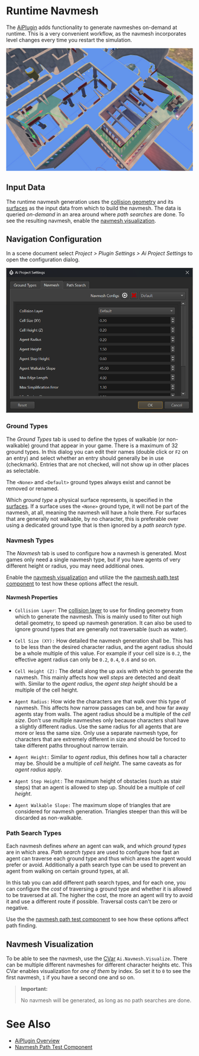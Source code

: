 # Runtime Navmesh

The [AiPlugin](ai-plugin-overview.md) adds functionality to generate navmeshes on-demand at runtime. This is a very convenient workflow, as the navmesh incorporates level changes every time you restart the simulation.

![Navmesh](media/ai-navmesh.jpg)

## Input Data

The runtime navmesh generation uses the [collision geometry](../../physics/jolt/collision-shapes/jolt-collision-meshes.md) and its [surfaces](../../materials/surfaces.md) as the input data from which to build the navmesh. The data is queried *on-demand* in an area around where *path searches* are done. To see the resulting navmesh, enable the [navmesh visualization](#navmesh-visualization).

## Navigation Configuration

In a scene document select *Project > Plugin Settings > Ai Project Settings* to open the configuration dialog.

![Navmesh config](media/navmesh-config.png)

### Ground Types

The *Ground Types* tab is used to define the types of walkable (or non-walkable) ground that appear in your game. There is a maximum of 32 ground types. In this dialog you can edit their names (double click or `F2` on an entry) and select whether an entry should generally be in use (checkmark).
Entries that are not checked, will not show up in other places as selectable.

The `<None>` and `<Default>` ground types always exist and cannot be removed or renamed.

Which *ground type* a physical surface represents, is specified in the [surfaces](../../materials/surfaces.md#ai-properties). If a surface uses the `<None>` ground type, it will not be part of the navmesh, at all, meaning the navmesh will have a hole there. For surfaces that are generally not walkable, by no character, this is preferable over using a dedicated ground type that is then ignored by a *path search type*.

### Navmesh Types

The *Navmesh* tab is used to configure how a navmesh is generated. Most games only need a single navmesh type, but if you have agents of very different height or radius, you may need additional ones.

Enable the [navmesh visualization](#navmesh-visualization) and utilize the the [navmesh path test component](navmesh-path-test-component.md) to test how these options affect the result.

#### Navmesh Properties

* `Collision Layer`: The [collision layer](../../physics/jolt/collision-shapes/jolt-collision-layers.md) to use for finding geometry from which to generate the navmesh. This is mainly used to filter out high detail geometry, to speed up navmesh generation. It can also be used to ignore ground types that are generally not traversable (such as water).

* `Cell Size (XY):` How detailed the navmesh generation shall be. This has to be less than the desired character radius, and the agent radius should be a whole multiple of this value. For example if your cell size is `0.2`, the effective agent radius can only be `0.2`, `0.4`, `0.6` and so on.

* `Cell Height (Z):` The detail along the up axis with which to generate the navmesh. This mainly affects how well *steps* are detected and dealt with. Similar to the *agent radius*, the *agent step height* should be a multiple of the cell height.

* `Agent Radius:` How wide the characters are that walk over this type of navmesh. This affects how narrow passages can be, and how far away agents stay from walls. The agent radius should be a multiple of the *cell size*. Don't use multiple navmeshes only because characters shall have a slightly different radius. Use the same radius for all agents that are more or less the same size. Only use a separate navmesh type, for characters that are extremely different in size and should be forced to take different paths throughout narrow terrain.

* `Agent Height:` Similar to *agent radius*, this defines how tall a character may be. Should be a multiple of *cell height*. The same caveats as for *agent radius* apply.

* `Agent Step Height:` The maximum height of obstacles (such as stair steps) that an agent is allowed to step up. Should be a multiple of *cell height*.

* `Agent Walkable Slope:` The maximum slope of triangles that are considered for navmesh generation. Triangles steeper than this will be discarded as non-walkable.

### Path Search Types

Each navmesh defines *where* an agent can walk, and which *ground types* are in which area. *Path search types* are used to configure how fast an agent can traverse each ground type and thus which areas the agent would prefer or avoid. Additionally a path search type can be used to prevent an agent from walking on certain ground types, at all.

In this tab you can add different path search types, and for each one, you can configure the *cost* of traversing a ground type and whether it is allowed to be traversed at all.
The higher the cost, the more an agent will try to avoid it and use a different route if possible. Traversal costs can't be zero or negative.

Use the the [navmesh path test component](navmesh-path-test-component.md) to see how these options affect path finding.

## Navmesh Visualization

To be able to see the navmesh, use the [CVar](../../debugging/cvars.md) `Ai.Navmesh.Visualize`. There can be multiple different navmeshes for different character heights etc. This CVar enables visualization for *one of them* by index. So set it to `0` to see the first navmesh, `1` if you have a second one and so on.

> **Important:**
>
> No navmesh will be generated, as long as no path searches are done.

# See Also

* [AiPlugin Overview](ai-plugin-overview.md)
* [Navmesh Path Test Component](navmesh-path-test-component.md)